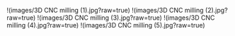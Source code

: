 !(images/3D CNC milling (1).jpg?raw=true)
!(images/3D CNC milling (2).jpg?raw=true)
!(images/3D CNC milling (3).jpg?raw=true)
!(images/3D CNC milling (4).jpg?raw=true)
!(images/3D CNC milling (5).jpg?raw=true)